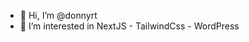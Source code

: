 - 👋 Hi, I’m @donnyrt
- 👀 I’m interested in NextJS - TailwindCss - WordPress

<!---
donnyrt/donnyrt is a ✨ special ✨ repository because its `README.md` (this file) appears on your GitHub profile.
You can click the Preview link to take a look at your changes.
--->
